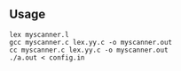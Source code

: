 ## Usage

```shell
lex myscanner.l
gcc myscanner.c lex.yy.c -o myscanner.out
cc myscanner.c lex.yy.c -o myscanner.out
./a.out < config.in
```